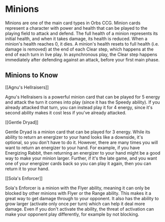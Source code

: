 # Minions

Minions are one of the main card types in Orbs CCG. Minion cards represent a character with power and health that can be 
played to the playing field to attack and defend. The full health of a minion represents its initial health, and when it
takes damage, its health is reduced. When a minion's health reaches 0, it dies. A minion's health resets to full health
(i.e. damage is removed) at the end of each Clear step, which happens at the end of each turn in live play. In asynchronous
play, the Clear step happens immediately after defending against an attack, before your first main phase.

## Minions to Know

[[Agnu's Hellraisers]]

Agnu's Hellraisers is a powerful minion card that can be played for 5 energy and attack the turn it comes into play
(since it has the Speedy ability). If you already attacked that turn, you can instead play it for 4 energy, since it's
second ability makes it cost less if you've already attacked.

[[Gentle Dryad]]

Gentle Dryad is a minion card that can be played for 3 energy. While its ability to return an energizer to your hand 
looks like a downside, it's optional, so you don't have to do it. However, there are many times you will want to return
an energizer to your hand. For example, if you have Energizing Rabbit, then returning an energizer to your hand might
be a good way to make your minion larger. Further, if it's the late game, and you want one of your energizer cards back
so you can play it again, then you can return it to your hand.

[[Sola's Enforcer]]

Sola's Enforcer is a minion with the Flyer ability, meaning it can only be blocked by other minions with Flyer or the
Range ability. This makes it a great way to get damage through to your opponent. It also has the ability to grow larger
(activate only once per turn) which can help it deal more damage. Even if you don't activate the ability, the threat
of activation can make your opponent play differently, for example by not blocking.

